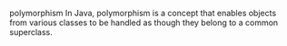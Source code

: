 polymorphism In Java, polymorphism is a concept that enables objects from various classes to be handled as though they belong to a common superclass.
